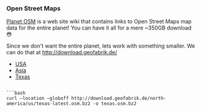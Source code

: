 ### Open Street Maps

[Planet OSM](http://wiki.openstreetmap.org/wiki/Planet.osm) is a web site wiki that contains links to Open Street Maps
map data for the entire planet! You can have it all for a mere ~350GB download :flushed:

Since we don't want the entire planet, lets work with something smaller. We can do that 
at http://download.geofabrik.de/
- [USA](http://download.geofabrik.de/north-america-latest.osm.bz2) 
- [Asia](http://download.geofabrik.de/asia-latest.osm.bz2)
- [Texas](http://download.geofabrik.de/north-america/us/texas-latest.osm.bz2)
```

```bash
curl —location —globoff http://download.geofabrik.de/north-america/us/texas-latest.osm.bz2 -o texas.osm.bz2
```
